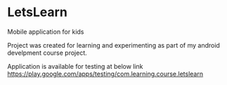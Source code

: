 # LetsLearn
Mobile application for kids

Project was created for learning and experimenting as part of my android develpment course project.

Application is available for testing at below link
https://play.google.com/apps/testing/com.learning.course.letslearn
